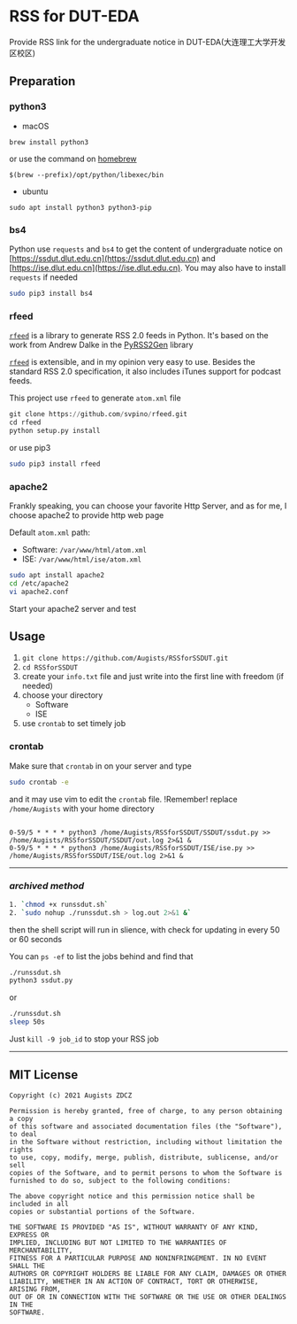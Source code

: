 # RSS for DUT-EDA

Provide RSS link for the undergraduate notice in DUT-EDA(大连理工大学开发区校区)

## Preparation

### python3

* macOS

`brew install python3`

or use the command on [homebrew](https://docs.brew.sh/Homebrew-and-Python)

`$(brew --prefix)/opt/python/libexec/bin`

* ubuntu

`sudo apt install python3 python3-pip`

### bs4

Python use `requests` and `bs4` to get the content of undergraduate notice on [https://ssdut.dlut.edu.cn](https://ssdut.dlut.edu.cn) and [https://ise.dlut.edu.cn](https://ise.dlut.edu.cn). You may also have to install `requests` if needed

```bash
sudo pip3 install bs4
```

### rfeed

[`rfeed`](https://github.com/svpino/rfeed) is a library to generate RSS 2.0 feeds in Python. It's based on the work from Andrew Dalke in the [PyRSS2Gen](http://www.dalkescientific.com/Python/PyRSS2Gen.html) library

[`rfeed`](https://github.com/svpino/rfeed) is extensible, and in my opinion very easy to use. Besides the standard RSS 2.0 specification, it also includes iTunes support for podcast feeds.

This project use `rfeed` to generate `atom.xml` file

```python
git clone https://github.com/svpino/rfeed.git
cd rfeed
python setup.py install
```

or use pip3

```bash
sudo pip3 install rfeed
```

### apache2

Frankly speaking, you can choose your favorite Http Server, and as for me, I choose apache2 to provide http web page

Default `atom.xml` path:

* Software: `/var/www/html/atom.xml`
* ISE: `/var/www/html/ise/atom.xml`

```bash
sudo apt install apache2
cd /etc/apache2
vi apache2.conf
```

Start your apache2 server and test

## Usage

1. `git clone https://github.com/Augists/RSSforSSDUT.git`
2. `cd RSSforSSDUT`
3. create your `info.txt` file and just write into the first line with freedom (if needed)
4. choose your directory
	* Software
	* ISE
5. use `crontab` to set timely job

### crontab

Make sure that `crontab` in on your server and type

```bash
sudo crontab -e
```

and it may use vim to edit the `crontab` file. !Remember! replace `/home/Augists` with your home directory

```crontab

0-59/5 * * * * python3 /home/Augists/RSSforSSDUT/SSDUT/ssdut.py >> /home/Augists/RSSforSSDUT/SSDUT/out.log 2>&1 &
0-59/5 * * * * python3 /home/Augists/RSSforSSDUT/ISE/ise.py >> /home/Augists/RSSforSSDUT/ISE/out.log 2>&1 &

```

---

### *archived method*

```bash
1. `chmod +x runssdut.sh`
2. `sudo nohup ./runssdut.sh > log.out 2>&1 &`
```

then the shell script will run in slience, with check for updating in every 50 or 60 seconds

You can `ps -ef` to list the jobs behind and find that

```bash
./runssdut.sh
python3 ssdut.py
```

or

```bash
./runssdut.sh
sleep 50s
```

Just `kill -9 job_id` to stop your RSS job

---

## MIT License

```LICENSE
Copyright (c) 2021 Augists ZDCZ

Permission is hereby granted, free of charge, to any person obtaining a copy
of this software and associated documentation files (the "Software"), to deal
in the Software without restriction, including without limitation the rights
to use, copy, modify, merge, publish, distribute, sublicense, and/or sell
copies of the Software, and to permit persons to whom the Software is
furnished to do so, subject to the following conditions:

The above copyright notice and this permission notice shall be included in all
copies or substantial portions of the Software.

THE SOFTWARE IS PROVIDED "AS IS", WITHOUT WARRANTY OF ANY KIND, EXPRESS OR
IMPLIED, INCLUDING BUT NOT LIMITED TO THE WARRANTIES OF MERCHANTABILITY,
FITNESS FOR A PARTICULAR PURPOSE AND NONINFRINGEMENT. IN NO EVENT SHALL THE
AUTHORS OR COPYRIGHT HOLDERS BE LIABLE FOR ANY CLAIM, DAMAGES OR OTHER
LIABILITY, WHETHER IN AN ACTION OF CONTRACT, TORT OR OTHERWISE, ARISING FROM,
OUT OF OR IN CONNECTION WITH THE SOFTWARE OR THE USE OR OTHER DEALINGS IN THE
SOFTWARE.
```
